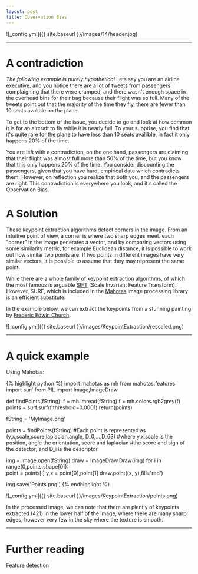 ```yaml
---
layout: post
title: Observation Bias
---
```


![_config.yml]({{ site.baseurl }}/images/14/header.jpg)

---

A contradiction
===============
*The following example is purely hypothetical*
Lets say you are an airline executive, and you notice there are a lot of tweets from passengers complaigning that there were cramped, and there wasn't enough space in the overhead bins for their bag because their flight was so full. Many of the tweets point out that the majority of the time they fly, there are fewer than 10 seats avalible on the plane. 

To get to the bottom of the issue, you decide to go and look at how common it is for an aircraft to fly while it is nearly full. To your supprise, you find that it's quite rare for the plane to have less than 10 seats avalilble, in fact it only happens 20% of the time.


You are left with a contradiction, on the one hand, passengers are claiming that their flight was almost full more than 50% of the time, but you know that this only happens 20% of the time. You consider discounting the passengers, given that you have hard, empirical data which contradicts them. However, on reflection you realize that both you, and the passengers are right. This contradiction is everywhere you look, and it's called the Observation Bias.

A Solution
===============






These keypoint extraction algorithms detect corners in the image. From an intuitive point of view, a corner is where two sharp edges meet. each "corner" in the image generates a vector, and by comparing vectors using some similarity metric, for example Euclidean distance, it is possible to work out how similar two points are. If two points in different images have very similar vectors, it is possible to assume that they may represent the same point.

While there are a whole family of keypoint extraction algorithms, of which the most famous is arguable [SIFT](https://en.wikipedia.org/wiki/Scale-invariant_feature_transform) (Scale Invariant Feature Transform). However, SURF, which is included in the [Mahotas](http://mahotas.readthedocs.org/en/latest/) image processing library is an efficient substitute.  


In the example below, we can extract the keypoints from a stunning painting by [Frederic Edwin Church](https://en.wikipedia.org/wiki/Frederic_Edwin_Church). 

![_config.yml]({{ site.baseurl }}/images/KeypointExtraction/rescaled.png)

---

A quick example
===============

Using Mahotas:

{% highlight python %}
import mahotas as mh
from mahotas.features import surf
from PIL import Image,ImageDraw

def findPoints(fString):
    f = mh.imread(fString)
    f = mh.colors.rgb2grey(f)
    points = surf.surf(f,threshold=0.0001)
    return(points)

fString = 'MyImage.png'

points = findPoints(fString)
#Each point is represented as (y,x,scale,score,laplacian,angle, D_0,...,D_63) 
#where y,x,scale is the position, angle the orientation, score and laplacian 
#the score and sign of the detector; and D_i is the descriptor


img = Image.open(fString)
draw = ImageDraw.Draw(img)
for i in range(0,points.shape[0]):  
    point = points[i]
    y,x = point[0],point[1]
    draw.point((x, y),fill='red')
    
img.save('Points.png')
{% endhighlight %}

![_config.yml]({{ site.baseurl }}/images/KeypointExtraction/points.png)

In the processed image, we can note that there are plently of keypoints extracted (421) in the lower half of the image, where there are many sharp edges, however very few in the sky where the texture is smooth. 


---

Further reading
===============
[Feature detection](https://en.wikipedia.org/wiki/Feature_detection_(computer_vision))
